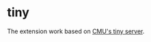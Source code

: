 # tiny
The extension work based on [CMU's tiny server](http://csapp.cs.cmu.edu/im/labs/proxylab.tar). 
